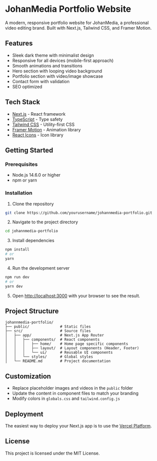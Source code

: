 # JohanMedia Portfolio Website

A modern, responsive portfolio website for JohanMedia, a professional video editing brand. Built with Next.js, Tailwind CSS, and Framer Motion.

## Features

- Sleek dark theme with minimalist design
- Responsive for all devices (mobile-first approach)
- Smooth animations and transitions
- Hero section with looping video background
- Portfolio section with video/image showcase
- Contact form with validation
- SEO optimized

## Tech Stack

- [Next.js](https://nextjs.org/) - React framework
- [TypeScript](https://www.typescriptlang.org/) - Type safety
- [Tailwind CSS](https://tailwindcss.com/) - Utility-first CSS
- [Framer Motion](https://www.framer.com/motion/) - Animation library
- [React Icons](https://react-icons.github.io/react-icons/) - Icon library

## Getting Started

### Prerequisites

- Node.js 14.6.0 or higher
- npm or yarn

### Installation

1. Clone the repository
```bash
git clone https://github.com/yourusername/johannmedia-portfolio.git
```

2. Navigate to the project directory
```bash
cd johannmedia-portfolio
```

3. Install dependencies
```bash
npm install
# or
yarn
```

4. Run the development server
```bash
npm run dev
# or
yarn dev
```

5. Open [http://localhost:3000](http://localhost:3000) with your browser to see the result.

## Project Structure

```
johannmedia-portfolio/
├── public/              # Static files
├── src/                 # Source files
│   ├── app/             # Next.js App Router
│   │   ├── components/  # React components
│   │   │   ├── home/    # Home page specific components
│   │   │   ├── layout/  # Layout components (Header, Footer)
│   │   │   └── ui/      # Reusable UI components
│   │   └── styles/      # Global styles
│   └── README.md        # Project documentation
```

## Customization

- Replace placeholder images and videos in the `public` folder
- Update the content in component files to match your branding
- Modify colors in `globals.css` and `tailwind.config.js`

## Deployment

The easiest way to deploy your Next.js app is to use the [Vercel Platform](https://vercel.com/new?utm_medium=default-template&filter=next.js&utm_source=create-next-app&utm_campaign=create-next-app-readme).

## License

This project is licensed under the MIT License.
